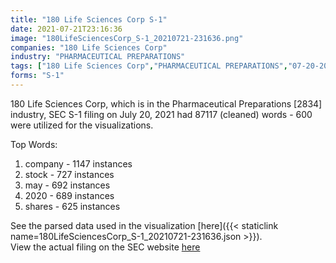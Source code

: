 ```yaml
---
title: "180 Life Sciences Corp S-1"
date: 2021-07-21T23:16:36
image: "180LifeSciencesCorp_S-1_20210721-231636.png"
companies: "180 Life Sciences Corp"
industry: "PHARMACEUTICAL PREPARATIONS"
tags: ["180 Life Sciences Corp","PHARMACEUTICAL PREPARATIONS","07-20-2021","S-1"]
forms: "S-1"
---
```

180 Life Sciences Corp, which is in the Pharmaceutical Preparations [2834] industry, SEC S-1 filing on July 20, 2021 had 87117 (cleaned) words - 600 were utilized for the visualizations.

Top Words:
1. company - 1147 instances
2. stock - 727 instances
3. may - 692 instances
4. 2020 - 689 instances
5. shares - 625 instances


See the parsed data used in the visualization [here]({{< staticlink name=180LifeSciencesCorp_S-1_20210721-231636.json >}}).  
View the actual filing on the SEC website [here](https://www.sec.gov/Archives/edgar/data/1690080/0001213900-21-037741.txt)